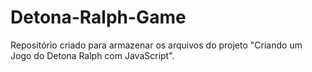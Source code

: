 # Detona-Ralph-Game
Repositório criado para armazenar os arquivos do projeto "Criando um Jogo do Detona Ralph com JavaScript".
